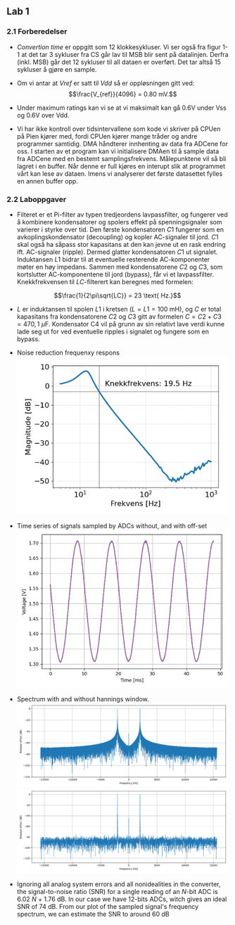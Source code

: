 ## Lab 1

### 2.1 Forberedelser

-  _Convertion time_ er oppgitt som 12 klokkesykluser. Vi ser også fra figur 1-1 at det tar 3 sykluser fra CS går lav til MSB blir sent på datalinjen. Derfra (inkl. MSB) går det 12 sykluser til all dataen er overført. Det tar altså 15 sykluser å gjøre en sample.
-  Om vi antar at _Vref_ er satt til _Vdd_ så er oppløsningen gitt ved: $$\frac{V_{ref}}{4096} = 0.80 mV.$$
-  Under maximum ratings kan vi se at vi maksimalt kan gå 0.6V under Vss og 0.6V over Vdd.

-  Vi har ikke kontroll over tidsintervallene som kode vi skriver på CPUen på Pien kjører med, fordi CPUen kjører mange tråder og andre programmer samtidig. DMA håndterer innhenting av data fra ADCene for oss. I starten av et program kan vi initialisere DMAen til å sample data fra ADCene med en bestemt samplingsfrekvens. Målepunktene vil så bli lagret i en buffer. Når denne er full kjøres en interupt slik at programmet vårt kan lese av dataen. Imens vi analyserer det første datasettet fylles en annen buffer opp.

### 2.2 Laboppgaver

-  Filteret er et Pi-filter av typen tredjeordens lavpassfilter, og fungerer ved å kombinere kondensatorer og spolers effekt på spenningsignaler som varierer i styrke over tid. Den første kondensatoren $C1$ fungerer som en avkoplingskondensator (decoupling) og kopler AC-signaler til jord. $C1$ skal også ha såpass stor kapasitans at den kan jevne ut en rask endring ift. AC-signaler (ripple). Dermed glatter kondensatoren $C1$ ut signalet. Induktansen $L1$ bidrar til at eventuelle resterende AC-komponenter møter en høy impedans. Sammen med kondensatorene $C2$ og $C3$, som kortslutter AC-komponentene til jord (bypass), får vi et lavpassfilter. Knekkfrekvensen til $LC$-filterert kan beregnes med formelen:

$$\frac{1}{2\pi\sqrt{LC}} = 23 \text{ Hz.}$$

-  $L$ er induktansen til spolen $L1$ i kretsen ($L = L1 = 100 \text{ mH}$), og $C$ er total kapasitans fra kondensatorene $C2$ og $C3$ gitt av formelen $C = C2 + C3 = 470,1 \text{ }\mu\text{F}$. Kondensator C4 vil på grunn av sin relativt lave verdi kunne lade seg ut for ved eventuelle ripples i signalet og fungere som en bypass.

- Noise reduction frequenxy respons
   ![frekvensrespons](./img/filter.png)

- Time series of signals sampled by ADCs without, and with off-set
   ![all-channels](./img/channels.png)

-  Spectrum with and without hannings window.
   ![spectrum](./img/spectrum-test.png)
   ![spectrum](./img/spectrum-test-hann.png)

- Ignoring all analog system errors and all nonidealities in the converter, the signal-to-noise ratio (SNR) for a single reading of an $N$-bit ADC is 6.02 $N$ + 1.76 dB. In our case we have 12-bits ADCs, witch gives an ideal SNR of 74 dB. From our plot of the sampled signal's frequency spectrum, we can estimate the SNR to around 60 dB